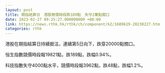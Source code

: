 ```yaml
---
layout: post
title: 期指結算日　港股競價時段跌189點　失守2萬點關口
date: 2023-02-27 09:25:27.000000000 +08:00
link: https://news.rthk.hk/rthk/ch/component/k2/1689619-20230227.htm
categories: rthk
---
```


港股在期指結算日持續捱沽，連續第5日向下，跌穿20000點關口。

恒生指數競價時段報19821點，跌189點，跌幅0.94%。

科技指數失守4000點水平，競價時段報3962點，跌48點，跌幅1.2%。
